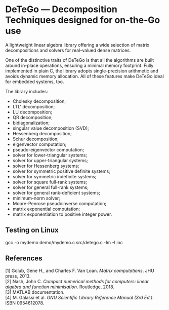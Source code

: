 # DeTeGo — Decomposition Techniques designed for on-the-Go use
A lightweight linear algebra library offering a wide selection of matrix decompositions and solvers for real-valued dense matrices.

One of the distinctive traits of DeTeGo is that all the algorithms are built around in-place operations, ensuring a minimal memory footprint. Fully implemented in plain C, the library adopts single-precision arithmetic and avoids dynamic memory allocation. All of these features make DeTeGo ideal for embedded systems, too.

The library includes:
* Cholesky decomposition;
* LTL' decomposition;
* LU decomposition;
* QR decomposition;
* bidiagonalization;
* singular value decomposition (SVD);
* Hessenberg decomposition;
* Schur decomposition;
* eigenvector computation;
* pseudo-eigenvector computation;
* solver for lower-triangular systems;
* solver for upper-triangular systems;
* solver for Hessenberg systems;
* solver for symmetric positive definite systems;
* solver for symmetric indefinite systems;
* solver for square full-rank systems;
* solver for general full-rank systems;
* solver for general rank-deficient systems;  
* minimum-norm solver;
* Moore-Penrose pseudoinverse computation;
* matrix exponential computation;
* matrix exponentiation to positive integer power.

## Testing on Linux
gcc -o mydemo demo/mydemo.c src/detego.c -lm -I inc

## References
[1] Golub, Gene H., and Charles F. Van Loan. *Matrix computations*. JHU press, 2013.\
[2] Nash, John C. *Compact numerical methods for computers: linear algebra and function minimisation*. Routledge, 2018.\
[3] MATLAB documentation.\
[4] M. Galassi et al. *GNU Scientific Library Reference Manual (3rd Ed.)*. ISBN 0954612078.
